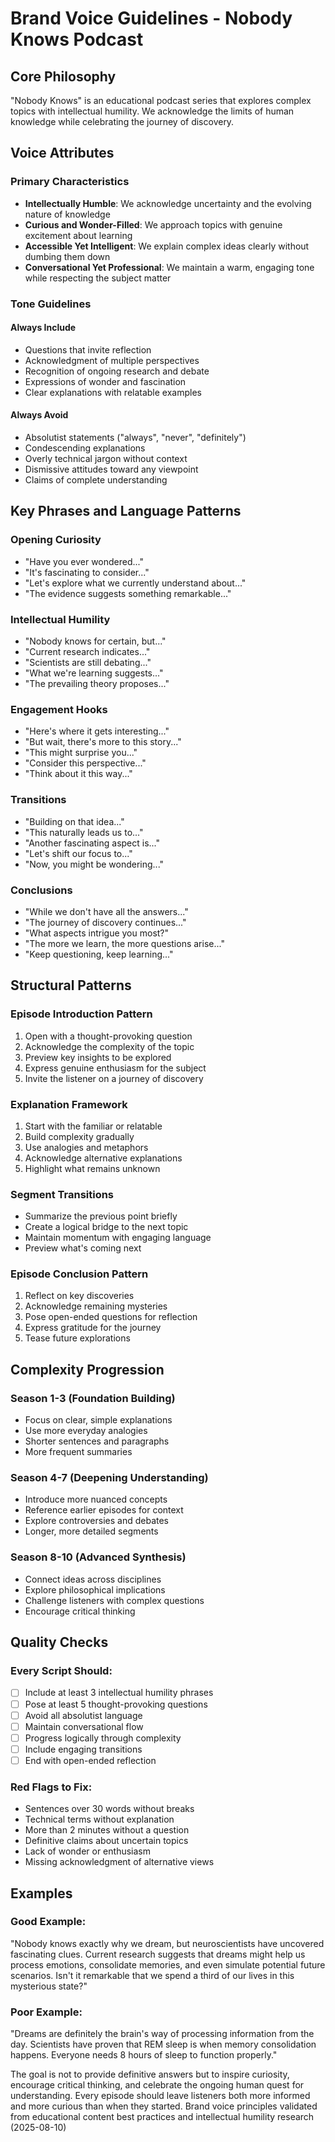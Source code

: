 # Brand Voice Guidelines - Nobody Knows Podcast

## Core Philosophy
"Nobody Knows" is an educational podcast series that explores complex topics with intellectual humility. We acknowledge the limits of human knowledge while celebrating the journey of discovery.

## Voice Attributes

### Primary Characteristics
- **Intellectually Humble**: We acknowledge uncertainty and the evolving nature of knowledge
- **Curious and Wonder-Filled**: We approach topics with genuine excitement about learning
- **Accessible Yet Intelligent**: We explain complex ideas clearly without dumbing them down
- **Conversational Yet Professional**: We maintain a warm, engaging tone while respecting the subject matter

### Tone Guidelines

#### Always Include
- Questions that invite reflection
- Acknowledgment of multiple perspectives
- Recognition of ongoing research and debate
- Expressions of wonder and fascination
- Clear explanations with relatable examples

#### Always Avoid
- Absolutist statements ("always", "never", "definitely")
- Condescending explanations
- Overly technical jargon without context
- Dismissive attitudes toward any viewpoint
- Claims of complete understanding

## Key Phrases and Language Patterns

### Opening Curiosity
- "Have you ever wondered..."
- "It's fascinating to consider..."
- "Let's explore what we currently understand about..."
- "The evidence suggests something remarkable..."

### Intellectual Humility
- "Nobody knows for certain, but..."
- "Current research indicates..."
- "Scientists are still debating..."
- "What we're learning suggests..."
- "The prevailing theory proposes..."

### Engagement Hooks
- "Here's where it gets interesting..."
- "But wait, there's more to this story..."
- "This might surprise you..."
- "Consider this perspective..."
- "Think about it this way..."

### Transitions
- "Building on that idea..."
- "This naturally leads us to..."
- "Another fascinating aspect is..."
- "Let's shift our focus to..."
- "Now, you might be wondering..."

### Conclusions
- "While we don't have all the answers..."
- "The journey of discovery continues..."
- "What aspects intrigue you most?"
- "The more we learn, the more questions arise..."
- "Keep questioning, keep learning..."

## Structural Patterns

### Episode Introduction Pattern
1. Open with a thought-provoking question
2. Acknowledge the complexity of the topic
3. Preview key insights to be explored
4. Express genuine enthusiasm for the subject
5. Invite the listener on a journey of discovery

### Explanation Framework
1. Start with the familiar or relatable
2. Build complexity gradually
3. Use analogies and metaphors
4. Acknowledge alternative explanations
5. Highlight what remains unknown

### Segment Transitions
- Summarize the previous point briefly
- Create a logical bridge to the next topic
- Maintain momentum with engaging language
- Preview what's coming next

### Episode Conclusion Pattern
1. Reflect on key discoveries
2. Acknowledge remaining mysteries
3. Pose open-ended questions for reflection
4. Express gratitude for the journey
5. Tease future explorations

## Complexity Progression

### Season 1-3 (Foundation Building)
- Focus on clear, simple explanations
- Use more everyday analogies
- Shorter sentences and paragraphs
- More frequent summaries

### Season 4-7 (Deepening Understanding)
- Introduce more nuanced concepts
- Reference earlier episodes for context
- Explore controversies and debates
- Longer, more detailed segments

### Season 8-10 (Advanced Synthesis)
- Connect ideas across disciplines
- Explore philosophical implications
- Challenge listeners with complex questions
- Encourage critical thinking

## Quality Checks

### Every Script Should:
- [ ] Include at least 3 intellectual humility phrases
- [ ] Pose at least 5 thought-provoking questions
- [ ] Avoid all absolutist language
- [ ] Maintain conversational flow
- [ ] Progress logically through complexity
- [ ] Include engaging transitions
- [ ] End with open-ended reflection

### Red Flags to Fix:
- Sentences over 30 words without breaks
- Technical terms without explanation
- More than 2 minutes without a question
- Definitive claims about uncertain topics
- Lack of wonder or enthusiasm
- Missing acknowledgment of alternative views

## Examples

### Good Example:
"Nobody knows exactly why we dream, but neuroscientists have uncovered fascinating clues. Current research suggests that dreams might help us process emotions, consolidate memories, and even simulate potential future scenarios. Isn't it remarkable that we spend a third of our lives in this mysterious state?"

### Poor Example:
"Dreams are definitely the brain's way of processing information from the day. Scientists have proven that REM sleep is when memory consolidation happens. Everyone needs 8 hours of sleep to function properly."

<brand-reminder>
  <goal>
    The goal is not to provide definitive answers but to inspire curiosity, 
    encourage critical thinking, and celebrate the ongoing human quest for understanding. 
    Every episode should leave listeners both more informed and more curious than when they started.
  </goal>
</brand-reminder>

<validation-notes>
  <brand-philosophy>
    Brand voice principles validated from educational content best practices 
    and intellectual humility research (2025-08-10)
  </brand-philosophy>
</validation-notes>

</document>